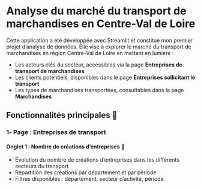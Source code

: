 # Analyse du marché du transport de marchandises en Centre-Val de Loire
Cette application a été développée avec Streamlit et constitue mon premier projet d’analyse de données. Elle vise à explorer le marché du transport de marchandises en région Centre-Val de Loire en mettant en lumière :
- Les acteurs clés du secteur, accessibles via la page **Entreprises de transport de marchandises**
- Les clients potentiels, disponibles dans le page **Entreprises sollicitant le transport**
- Les types de marchandises transportées, consultables dans la page **Marchandises**
  
## Fonctionnalités principales 📌

### 1️- Page : Entreprises de transport
 #### Onglet 1 : Nombre de créations d’entreprises 📍
- Évolution du nombre de créations d’entreprises dans les différents secteurs du transport
- Répartition des créations par département et par période
- Filtres disponibles : département, secteur d’activité, période

